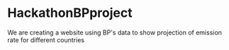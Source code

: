 # HackathonBPproject
We are creating a website using BP's data to show projection of emission rate for different countries
